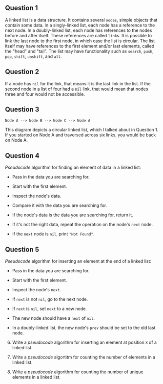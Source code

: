 ## Question 1

A linked list is a data structure. It contains several `nodes`, simple objects that contain some data. In a singly-linked list, each node has a reference to the next node. In a doubly-linked list, each node has references to the nodes before and after itself. These references are called `link`s. It is possible to link the last node to the first node, in which case the list is circular. The list itself may have references to the first element and/or last elements, called the "head" and "tail". The list may have functionality such as `search`, `push`, `pop`, `shift`, `unshift`, and `all`.

## Question 2

If a node has `nil` for the link, that means it is the last link in the list. If the second node in a list of four had a `nil` link, that would mean that nodes three and four would not be accessible.

## Question 3

```
Node A --> Node B --> Node C --> Node A
```

This diagram depicts a circular linked list, which I talked about in Question 1. If you started on Node A and traversed across six links, you would be back on Node A.

## Question 4

*Pseudocode* algorithm for finding an element of data in a linked list:

- Pass in the data you are searching for.
- Start with the first element.

- Inspect the node's data.
- Compare it with the data you are searching for.
- If the node's data is the data you are searching for, return it.
- If it's not the right data, repeat the operation on the node's `next` node.
- If the `next` node is `nil`, print `"Not Found"`.

## Question 5

*Pseudocode* algorithm for inserting an element at the end of a linked list:

- Pass in the data you are searching for.
- Start with the first element.

- Inspect the node's `next`.
- If `next` is not `nil`, go to the next node.
- If `next` is `nil`, set `next` to a new node.
- The new node should have a `next` of `nil`.
- In a doubly-linked list, the new node's `prev` should be set to the old last node.


6. Write a *pseudocode* algorithm for inserting an element at position `X` of a linked list.

7. Write a *pseudocode* algortitm for counting the number of elements in a linked list.

8. Write a *pseudocode* algorithm for counting the number of unique elements in a linked list.
